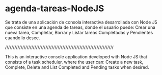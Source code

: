# agenda-tareas-NodeJS

Se trata de una aplicación de consola interactiva desarrollada con Node JS que consiste en una agenda de tareas, donde el usuario puede: Crear una nueva tarea,
Completar, Borrar y Listar tareas Completadas y Pendientes cuando lo desee.

//////////////////////////////////////////////////////////////////////

This is an interactive console application developed with Node JS that consists of a task scheduler, where the user can: Create a new task, 
Complete, Delete and List Completed and Pending tasks when desired.
